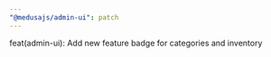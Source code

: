 ```yaml
---
"@medusajs/admin-ui": patch
---
```


feat(admin-ui): Add new feature badge for categories and inventory
